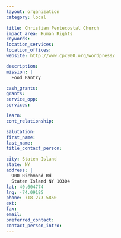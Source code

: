 ```yaml
---
layout: organization
category: local

title: Christian Pentecostal Church
impact_area: Human Rights
keywords: 
location_services: 
location_offices: 
website: http://www.cpc900.org/wordpress/

description: 
mission: |
  Food Pantry

cash_grants: 
grants: 
service_opp: 
services: 

learn: 
cont_relationship: 

salutation: 
first_name: 
last_name: 
title_contact_person: 

city: Staten Island
state: NY
address: |
  900 Richmond Rd    
  Staten Island NY 10304
lat: 40.604774
lng: -74.09185
phone: 718-273-5850
ext: 
fax: 
email: 
preferred_contact: 
contact_person_intro: 
---
```

